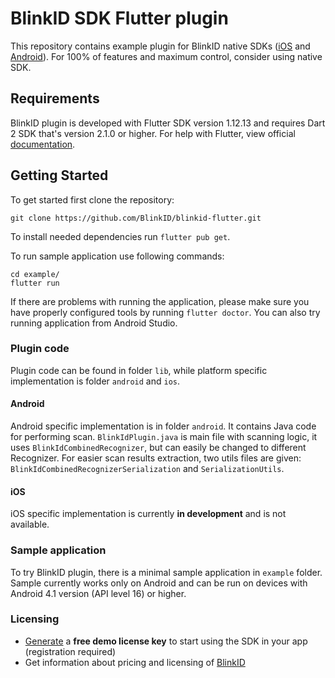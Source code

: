 # BlinkID SDK Flutter plugin

This repository contains example plugin for BlinkID native SDKs ([iOS](https://github.com/BlinkID/blinkid-ios)
and [Android](https://github.com/BlinkID/blinkid-android)).
For 100% of features and maximum control, consider using native SDK.

## Requirements
BlinkID plugin is developed with Flutter SDK version 1.12.13 and requires Dart 2 SDK
that's version 2.1.0 or higher.
For help with Flutter, view official [documentation](https://flutter.dev/docs).

## Getting Started
To get started first clone the repository:
```shell
git clone https://github.com/BlinkID/blinkid-flutter.git
```
To install needed dependencies run `flutter pub get`.

To run sample application use following commands:
```shell
cd example/
flutter run
```
If there are problems with running the application, please make sure you have
properly configured tools by running `flutter doctor`. You can also try running
application from Android Studio.

### Plugin code
Plugin code can be found in folder `lib`, while platform specific implementation is
folder `android` and `ios`.

#### Android
Android specific implementation is in folder `android`. It contains Java code for
performing scan. `BlinkIdPlugin.java` is main file with scanning logic, it uses
`BlinkIdCombinedRecognizer`, but can easily be changed to different Recognizer.
For easier scan results extraction, two utils files are given:
`BlinkIdCombinedRecognizerSerialization` and `SerializationUtils`.

#### iOS
iOS specific implementation is currently **in development** and is not available.

### Sample application
To try BlinkID plugin, there is a minimal sample application in `example` folder.
Sample currently works only on Android and can be run on devices with
Android 4.1 version (API level 16) or higher.

### Licensing
- [Generate](https://microblink.com/login?url=/customer/generatedemolicence) a **free demo license key** to start using the SDK in your app (registration required)
- Get information about pricing and licensing of [BlinkID](https://microblink.com/blinkid)
